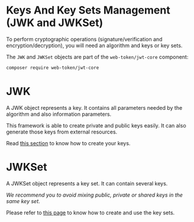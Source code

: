 Keys And Key Sets Management (JWK and JWKSet)
=============================================

To perform cryptographic operations (signature/verification and encryption/decryption), you will need an algorithm and keys or key sets.

The `JWK` and `JWKSet` objects are part of the `web-token/jwt-core` component:

```sh
composer require web-token/jwt-core
```

# JWK

A JWK object represents a key. It contains all parameters needed by the algorithm and also information parameters.

This framework is able to create private and public keys easily.
It can also generate those keys from external resources.

Read [this section](jwk.md) to know how to create your keys.

# JWKSet

A JWKSet object represents a key set. It can contain several keys.

*We recommend you to avoid mixing public, private or shared keys in the same key set*.

Please refer to [this page](jwkset.md) to know how to create and use the key sets.
